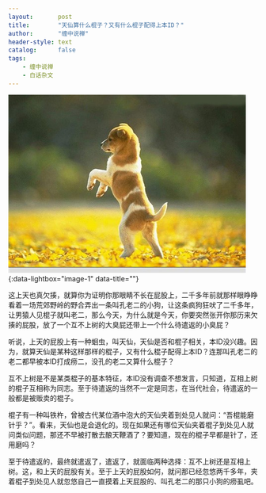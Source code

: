 ```yaml
---
layout:       post
title:        "天仙算什么棍子？又有什么棍子配得上本ID？"
author:       "缠中说禅"
header-style: text
catalog:      false
tags:
    - 缠中说禅
    - 白话杂文
---
```


[![](/img/czsc/20061004-0328.jpg)](/img/czsc/20061004-0328.jpg){:data-lightbox="image-1" data-title=""}



这上天也真欠揍，就算你为证明你那眼睛不长在屁股上，二千多年前就那样眼睁睁看着一场荒郊野岭的野合弄出一条叫孔老二的小狗，让这条疯狗狂吠了二千多年，让男猿人见棍子就叫老二，那么今天，为什么就是今天，你要突然张开你那历来欠揍的屁股，放了一个互不上树的大臭屁还带上一个什么待遣返的小臭屁？



听说，上天的屁股上有一种蛔虫，叫天仙，天仙是否和棍子相关，本ID没兴趣。因为，就算天仙是某种这样那样的棍子，又有什么棍子配得上本ID？连那叫孔老二的老二都早被本ID打成痨二，没孔的老二又算什么棍子？



互不上树是不是某类棍子的基本特征，本ID没有调查不想发言，只知道，互相上树的棍子互相称为同志。至于待遣返的当然不一定是同志，在当代社会，待遣返的一般都是被贩卖的棍子。



棍子有一种叫铁杵，曾被古代某位酒中泡大的天仙夹着到处见人就问：“吾棍能磨针乎？”。看来，天仙也是会退化的。现在如果还有哪位天仙夹着棍子到处见人就问类似问题，那还不早被打散去酿天鞭酒了？要知道，现在的棍子早都是针了，还用磨吗？



至于待遣返的，最终就遣返了，遣返了，就面临两种选择：互不上树还是互相上树。这，和上天的屁股有关。至于上天的屁股如何，就问那已经忽悠两千多年，夹着棍子到处见人就忽悠自己一直摸着上天屁股的、叫孔老二的那只小狗的痨虱吧。
